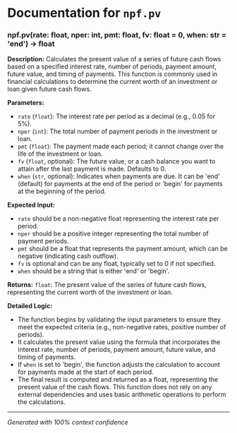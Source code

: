 # Documentation for `npf.pv`

### npf.pv(rate: float, nper: int, pmt: float, fv: float = 0, when: str = 'end') -> float

**Description:**
Calculates the present value of a series of future cash flows based on a specified interest rate, number of periods, payment amount, future value, and timing of payments. This function is commonly used in financial calculations to determine the current worth of an investment or loan given future cash flows.

**Parameters:**
- `rate` (`float`): The interest rate per period as a decimal (e.g., 0.05 for 5%).
- `nper` (`int`): The total number of payment periods in the investment or loan.
- `pmt` (`float`): The payment made each period; it cannot change over the life of the investment or loan.
- `fv` (`float`, optional): The future value, or a cash balance you want to attain after the last payment is made. Defaults to 0.
- `when` (`str`, optional): Indicates when payments are due. It can be 'end' (default) for payments at the end of the period or 'begin' for payments at the beginning of the period.

**Expected Input:**
- `rate` should be a non-negative float representing the interest rate per period.
- `nper` should be a positive integer representing the total number of payment periods.
- `pmt` should be a float that represents the payment amount, which can be negative (indicating cash outflow).
- `fv` is optional and can be any float, typically set to 0 if not specified.
- `when` should be a string that is either 'end' or 'begin'.

**Returns:**
`float`: The present value of the series of future cash flows, representing the current worth of the investment or loan.

**Detailed Logic:**
- The function begins by validating the input parameters to ensure they meet the expected criteria (e.g., non-negative rates, positive number of periods).
- It calculates the present value using the formula that incorporates the interest rate, number of periods, payment amount, future value, and timing of payments.
- If `when` is set to 'begin', the function adjusts the calculation to account for payments made at the start of each period.
- The final result is computed and returned as a float, representing the present value of the cash flows. This function does not rely on any external dependencies and uses basic arithmetic operations to perform the calculations.

---
*Generated with 100% context confidence*
